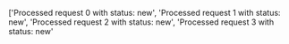 ['Processed request 0 with status: new', 'Processed request 1 with status: new', 'Processed request 2 with status: new', 'Processed request 3 with status: new'

